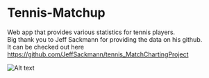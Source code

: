 # Tennis-Matchup
Web app that provides various statistics for tennis players.  
 Big thank you to Jeff Sackmann for providing the data on his github.  
 It can be checked out here https://github.com/JeffSackmann/tennis_MatchChartingProject

![Alt text](/images/home.jpg?raw=true)
